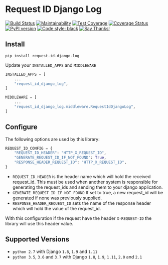 # Request ID Django Log

[![Build Status](https://travis-ci.com/juntossomosmais/request-id-django-log.svg?token=cfB1EHQmosyKPne1bPRP&branch=master)](https://travis-ci.com/juntossomosmais/request-id-django-log) [![Maintainability](https://api.codeclimate.com/v1/badges/bb134244b75f5e0a8893/maintainability)](https://codeclimate.com/github/juntossomosmais/request-id-django-log/maintainability) [![Test Coverage](https://api.codeclimate.com/v1/badges/bb134244b75f5e0a8893/test_coverage)](https://codeclimate.com/github/juntossomosmais/request-id-django-log/test_coverage) [![Coverage Status](https://coveralls.io/repos/github/juntossomosmais/request-id-django-log/badge.svg?branch=master)](https://coveralls.io/github/juntossomosmais/request-id-django-log?branch=master) [![PyPI version](https://badge.fury.io/py/request-id-django-log.svg)](https://badge.fury.io/py/request-id-django-log) [![Code style: black](https://img.shields.io/badge/code%20style-black-000000.svg)](https://github.com/ambv/black)
 [![Say Thanks!](https://img.shields.io/badge/Say%20Thanks-!-1EAEDB.svg)](https://saythanks.io/to/ricardochaves)

## Install

`pip install request-id-django-log`

Update your `INSTALLED_APPS` and `MIDDLEWARE`
```python
INSTALLED_APPS = [
    ...
    "request_id_django_log",
]
```

```python
MIDDLEWARE = [
    ...
    "request_id_django_log.middleware.RequestIdDjangoLog",
]
```

## Configure

The following options are used by this library:

```python
REQUEST_ID_CONFIG = {
    "REQUEST_ID_HEADER": "HTTP_X_REQUEST_ID",
    "GENERATE_REQUEST_ID_IF_NOT_FOUND": True,
    "RESPONSE_HEADER_REQUEST_ID": "HTTP_X_REQUEST_ID",
}
```

- `REQUEST_ID_HEADER` is the header name which will hold the received request_id. This must be used when another system is responsible for generating the request_ids and sending them to your django application.
- `GENERATE_REQUEST_ID_IF_NOT_FOUND` If set to true, a new request_id will be generated if none was previously supplied.
- `RESPONSE_HEADER_REQUEST_ID` sets the name of the response header which will hold the value of the request_id.

With this configuration if the request have the header `X-REQUEST-ID` the library will use this header value.

## Supported Versions

- `python 2.7` with Django `1.8`, `1.9` and `1.11`
- `python 3.5`, `3.6` and `3.7` with Django `1.8`, `1.9`, `1.11`, `2.0` and `2.1`
